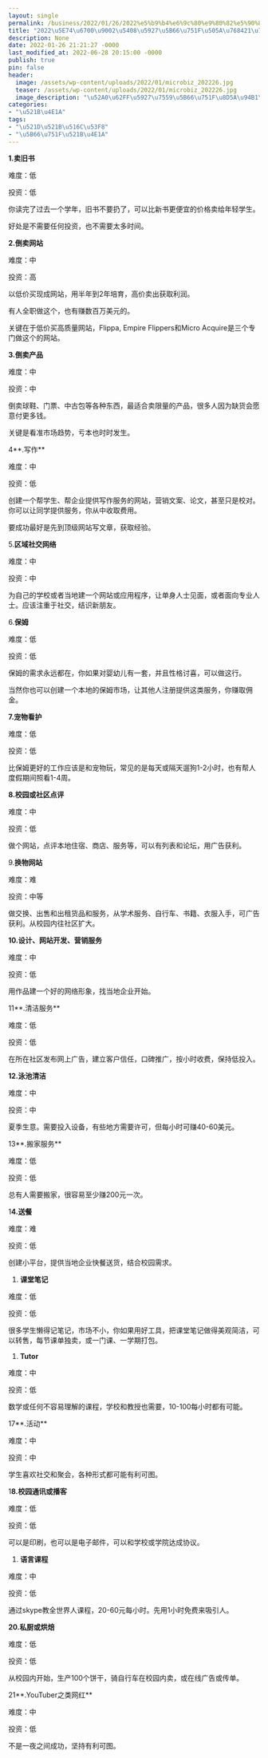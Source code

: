 ```yaml
---
layout: single
permalink: /business/2022/01/26/2022%e5%b9%b4%e6%9c%80%e9%80%82%e5%90%88%e5%a4%a7%e5%ad%a6%e7%94%9f%e5%81%9a%e7%9a%8421%e7%a7%8d%e7%94%9f%e6%84%8f/
title: "2022\u5E74\u6700\u9002\u5408\u5927\u5B66\u751F\u505A\u768421\u79CD\u751F\u610F"
description: None
date: 2022-01-26 21:21:27 -0000
last_modified_at: 2022-06-28 20:15:00 -0000
publish: true
pin: false
header:
  image: /assets/wp-content/uploads/2022/01/microbiz_202226.jpg
  teaser: /assets/wp-content/uploads/2022/01/microbiz_202226.jpg
  image_description: "\u52A0\u62FF\u5927\u7559\u5B66\u751F\u8D5A\u94B1\u6E20\u9053"
categories:
- "\u521B\u4E1A"
tags:
- "\u521D\u521B\u516C\u53F8"
- "\u5B66\u751F\u521B\u4E1A"
---
```

**1.卖旧书**

难度：低

投资：低

你读完了过去一个学年，旧书不要扔了，可以比新书更便宜的价格卖给年轻学生。

好处是不需要任何投资，也不需要太多时间。

**2.倒卖网站**

难度：中

投资：高

以低价买现成网站，用半年到2年培育，高价卖出获取利润。

有人全职做这个，也有赚数百万美元的。

关键在于低价买高质量网站，Flippa, Empire Flippers和Micro Acquire是三个专门做这个的网站。

**3.倒卖产品**

难度：中

投资：中

倒卖球鞋、门票、中古包等各种东西，最适合卖限量的产品，很多人因为缺货会愿意付更多钱。

关键是看准市场趋势，亏本也时时发生。

4**.写作**

难度：中

投资：低

创建一个帮学生、帮企业提供写作服务的网站，营销文案、论文，甚至只是校对。你可以让同学提供服务，你从中收取费用。

要成功最好是先到顶级网站写文章，获取经验。

5.**区域社交网络**

难度：中

投资：中

为自己的学校或者当地建一个网站或应用程序，让单身人士见面，或者面向专业人士。应该注重于社交，结识新朋友。

6.**保姆**

难度：低

投资：低

保姆的需求永远都在，你如果对婴幼儿有一套，并且性格讨喜，可以做这行。

当然你也可以创建一个本地的保姆市场，让其他人注册提供这类服务，你赚取佣金。

**7.宠物看护**

难度：低

投资：低

比保姆更好的工作应该是和宠物玩，常见的是每天或隔天遛狗1-2小时，也有帮人度假期间照看1-4周。

**8.校园或社区点评**

难度：中

投资：低

做个网站，点评本地住宿、商店、服务等，可以有列表和论坛，用广告获利。

9.**换物网站**

难度：难

投资：中等

做交换、出售和出租货品和服务，从学术服务、自行车、书籍、衣服入手，可广告获利。从校园内往社区扩大。

**10.设计、网站开发、营销服务**

难度：中

投资：低

用作品建一个好的网络形象，找当地企业开始。

11**.清洁服务**

难度：低

投资：低

在所在社区发布网上广告，建立客户信任，口碑推广，按小时收费，保持低投入。

**12.泳池清洁**

难度：中

投资：中

夏季生意。需要投入设备，有些地方需要许可，但每小时可赚40-60美元。

13**.搬家服务**

难度：低

投资：低

总有人需要搬家，很容易至少赚200元一次。

1**4.送餐**

难度：难

投资：低

创建小平台，提供当地企业快餐送货，结合校园需求。

  1.  **课堂笔记**

难度：低

投资：低

很多学生懒得记笔记，市场不小，你如果用好工具，把课堂笔记做得美观简洁，可以转售，每节课单独卖，或一门课、一学期打包。

  1.  **Tutor**

难度：中

投资：低

数学或任何不容易理解的课程，学校和教授也需要，10-100每小时都有可能。

17**.活动**

难度：中

投资：中

学生喜欢社交和聚会，各种形式都可能有利可图。

1**8.校园通讯或播客**

难度：低

投资：低

可以是印刷，也可以是电子邮件，可以和学校或学院达成协议。

  1.  **语言课程**

难度：中

投资：低

通过skype教全世界人课程，20-60元每小时。先用1小时免费来吸引人。

**20.私厨或烘焙**

难度：低

投资：低

从校园内开始，生产100个饼干，骑自行车在校园内卖，或在线广告或传单。

21**.YouTuber之类网红**

难度：中

投资：低

不是一夜之间成功，坚持有利可图。
